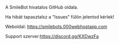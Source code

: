 A SmileBot hivatalos GitHub oldala.

Ha hibát tapasztalsz a "Issues" fülön jelentsd kérlek!

Weboldal: https://smilebots.000webhostapp.com

Support szerver:https://discord.gg/KXDwzFa
